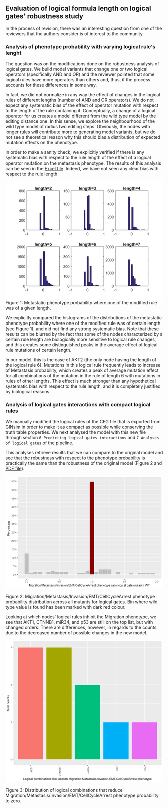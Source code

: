 ## Evaluation of logical formula length on logical gates' robustness study

In the process of revision, there was an interesting question from one of the reviewers that the authors consider is of interest to the community.

### Analysis of phenotype probability with varying logical rule's lenght
The question was on the modifications done on the robustness analysis of logical gates. We build model variants that change one or two logical operators (specifically AND and OR) and the reviewer pointed that some logical rules have more operators than others and, thus, if the process accounts for these differences in some way.

In fact, we did not normalize in any way the effect of changes in the logical rules of different lengths (number of AND and OR operators). We do not expect any systematic bias of the effect of operator mutation with respect to the length of the rule containing it. Conceptually, a change of a logical operator for us creates a model different from the wild type model by the editing distance one. In this sense, we explore the neighbourhood of the wild type model of radius two editing steps. Obviously, the nodes with longer rules will contribute more to generating model variants, but we do not see a theoretical reason why this should bias a distribution of expected mutation effects on the phenotype. 

In order to make a sanity check, we explicitly verified if there is any systematic bias with respect to the rule length of the effect of a logical operator mutation on the metastasis phenotype. The results of this analysis can be seen in the [Excel file](https://github.com/sysbio-curie/Logical_modelling_pipeline/blob/master/doc/Images_evaluation/LENGTH_EFFECT.xlsx). Indeed, we have not seen any clear bias with respect to the rule length.

![](./Images_evaluation/LENGTH_EFFECT.png) Figure 1: Metastatic phenotype probability where one of the modified rule was of a given length.

We explicitly compared the histograms of the distributions of the metastatic phenotype probability where one of the modified rule was of certain length (see Figure 1), and did not find any strong systematic bias. 
Note that these results can be blurred by the fact that some of the nodes characterized by a certain rule length are biologically more sensitive to logical rule changes, and this creates some distinguished peaks in the average effect of logical rule mutations of certain length. 

In our model, this is the case of AKT2 (the only node having the length of the logical rule 6). Mutations in this logical rule frequently leads to increase of Metastasis probability, which creates a peak of average mutation effect for all combinations of the mutation in the rule of length 6 with mutations in rules of other lengths. This effect is much stronger than any hypothetical systematic bias with respect to the rule length, and it is completely justified by biological reasons.

### Analysis of logical gates interactions with compact logical rules
We manually modified the logical rules of the CFG file that is exported from GINsim in order to make it as compact as possible while conserving the truth table properties. We next analysed the model with this new file through section `6 Predicting logical gates interactions` and `7 Analyses of logical gates` of the pipeline.

This analyses retrieve results that we can compare to the original model and see that the robustness with respect to the phenotype probability is practically the same than the robustness of the original model (Figure 2 and [PDF file](https://github.com/sysbio-curie/Logical_modelling_pipeline/blob/master/doc/Images_evaluation/Logical_gates_ratio_histograms_phenotypes_most_probable.pdf)).

![](./Images_evaluation/Migration_histogram.png) 

Figure 2: Migration/Metastasis/Invasion/EMT/CellCycleArrest phenotype probability distribution across all mutants for logical gates. Bin where wild type value is found has been marked with dark red colour.

Looking at which nodes' logical rules inhibit the Migration phenotype, we see that AKT1, CTNNB1, miR34, and p53 are still on the top list, but with changed orders. There are differences, however, in regards to the counts due to the decreased number of possible changes in the new model. 

![](./Images_evaluation/Migration_logical_mutants_high.png) 

Figure 3: Distribution of logical combinations that reduce Migration/Metastasis/Invasion/EMT/CellCycleArrest phenotype probability to zero.
